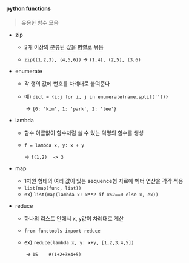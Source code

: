 #### python functions

> 유용한 함수 모음



- zip

  - 2개 이상의 분류된 값을 병렬로 묶음

  - `zip((1,2,3), (4,5,6))`  -> `(1,4), (2,5), (3,6)`

    

- enumerate

  - 각 행의 값에 번호를 차례대로 붙여준다

  - 예) `dict = {i:j for i, j in enumerate(name.split(''))}`    

    ​      -> `{0: 'kim', 1: 'park', 2: 'lee'}`

    



- lambda

  - 함수 이름없이 함수처럼 쓸 수 있는 익명의 함수를 생성

  - `f = lambda x, y: x + y`

     -> `f(1,2)  -> 3`

    

- map 
  - 1차원 형태의 여러 값이 있는 sequence형 자료에 벡터 연산을 각각 적용
  - `list(map(func, list))`
  - ex) `list(map(lambda x: x**2 if x%2==0 else x, ex))`



- reduce

  - 하나의 리스트 안에서 x, y값이 차례대로 계산

  - `from functools import reduce`

  - ex) `reduce(lambda x, y: x+y, [1,2,3,4,5])`

    ​     -> `15    #(1+2+3+4+5)`